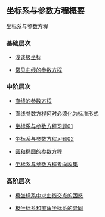 ## 坐标系与参数方程概要<!-- {docsify-ignore} -->


坐标系与参数方程

###  基础层次


* <a  href=" https://www.cnblogs.com/wanghai0666/p/11050533.html "  target="_blank" >浅谈极坐标</a>

* <a  href="https://www.cnblogs.com/wanghai0666/p/12186724.html "  target="_blank">常见曲线的参数方程</a> 

###  中阶层次


* <a  href=" https://www.cnblogs.com/wanghai0666/p/9429002.html "  target="_blank" >直线的参数方程  </a>  

* <a  href="https://www.cnblogs.com/wanghai0666/p/13130452.html"  target="_blank">直线参数方程何时必须化为标准形式</a> 

* <a  href="https://www.cnblogs.com/wanghai0666/p/9664569.html  "  target="_blank" >坐标系与参数方程习题01   </a> 

* <a  href="https://www.cnblogs.com/wanghai0666/p/9715657.html  "  target="_blank" >坐标系与参数方程习题02  </a> 

* <a  href="https://www.cnblogs.com/wanghai0666/p/5891493.html  "  target="_blank" >圆和椭圆的参数方程</a> 

* <a  href=" http://www.cnblogs.com/wanghai0666/p/8747722.html "  target="_blank" >坐标系与参数方程考向收集  </a> 

###  高阶层次

* <a  href="https://www.cnblogs.com/wanghai0666/p/12143224.html"  target="_blank">极坐标系中求曲线交点的困惑</a> 

* <a  href="https://www.cnblogs.com/wanghai0666/p/12174434.html "  target="_blank">极坐标系和直角坐标系的异同</a> 




